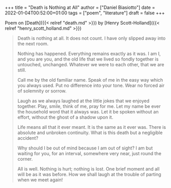 +++
title = "Death is Nothing at All"
author = ["Daniel Biasiotto"]
date = 2022-01-04T00:52:00+01:00
tags = ["poem", "literature"]
draft = false
+++

Poem on [Death]({{< relref "death.md" >}}) by [Henry Scott-Holland]({{< relref "henry_scott_holland.md" >}})

> Death is nothing at all.
> It does not count.
> I have only slipped away into the next room.
>
> Nothing has happened.
> Everything remains exactly as it was.
> I am I, and you are you, and the old life that we lived so fondly together is untouched, unchanged.
> Whatever we were to each other, that we are still.
>
> Call me by the old familiar name.
> Speak of me in the easy way which you always used.
> Put no difference into your tone.
> Wear no forced air of solemnity or sorrow.
>
> Laugh as we always laughed at the little jokes that we enjoyed together.
> Play, smile, think of me, pray for me.
> Let my name be ever the household word that it always was.
> Let it be spoken without an effort, without the ghost of a shadow upon it.
>
> Life means all that it ever meant.
> It is the same as it ever was.
> There is absolute and unbroken continuity.
> What is this death but a negligible accident?
>
> Why should I be out of mind because I am out of sight?
> I am but waiting for you, for an interval,
> somewhere very near,
> just round the corner.
>
> All is well.
> Nothing is hurt; nothing is lost.
> One brief moment and all will be as it was before.
> How we shall laugh at the trouble of parting when we meet again!